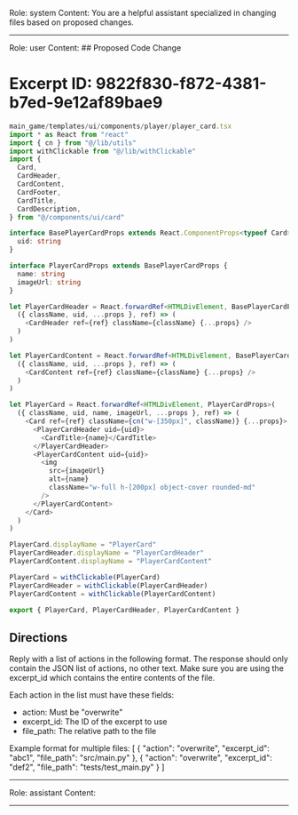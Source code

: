 Role: system
Content: You are a helpful assistant specialized in changing files based on proposed changes.
__________________
Role: user
Content: ## Proposed Code Change
# Excerpt ID: 9822f830-f872-4381-b7ed-9e12af89bae9
```typescript
main_game/templates/ui/components/player/player_card.tsx
import * as React from "react"
import { cn } from "@/lib/utils"
import withClickable from "@/lib/withClickable"
import {
  Card,
  CardHeader,
  CardContent,
  CardFooter,
  CardTitle,
  CardDescription,
} from "@/components/ui/card"

interface BasePlayerCardProps extends React.ComponentProps<typeof Card> {
  uid: string
}

interface PlayerCardProps extends BasePlayerCardProps {
  name: string
  imageUrl: string
}

let PlayerCardHeader = React.forwardRef<HTMLDivElement, BasePlayerCardProps>(
  ({ className, uid, ...props }, ref) => (
    <CardHeader ref={ref} className={className} {...props} />
  )
)

let PlayerCardContent = React.forwardRef<HTMLDivElement, BasePlayerCardProps>(
  ({ className, uid, ...props }, ref) => (
    <CardContent ref={ref} className={className} {...props} />
  )
)

let PlayerCard = React.forwardRef<HTMLDivElement, PlayerCardProps>(
  ({ className, uid, name, imageUrl, ...props }, ref) => (
    <Card ref={ref} className={cn("w-[350px]", className)} {...props}>
      <PlayerCardHeader uid={uid}>
        <CardTitle>{name}</CardTitle>
      </PlayerCardHeader>
      <PlayerCardContent uid={uid}>
        <img
          src={imageUrl}
          alt={name}
          className="w-full h-[200px] object-cover rounded-md"
        />
      </PlayerCardContent>
    </Card>
  )
)

PlayerCard.displayName = "PlayerCard"
PlayerCardHeader.displayName = "PlayerCardHeader"
PlayerCardContent.displayName = "PlayerCardContent"

PlayerCard = withClickable(PlayerCard)
PlayerCardHeader = withClickable(PlayerCardHeader)
PlayerCardContent = withClickable(PlayerCardContent)

export { PlayerCard, PlayerCardHeader, PlayerCardContent }
```

## Directions
Reply with a list of actions in the following format. The response should only contain the JSON list of actions, no other text.
Make sure you are using the excerpt_id which contains the entire contents of the file.

Each action in the list must have these fields:
- action: Must be "overwrite"
- excerpt_id: The ID of the excerpt to use
- file_path: The relative path to the file

Example format for multiple files:
[
    {
        "action": "overwrite",
        "excerpt_id": "abc1",
        "file_path": "src/main.py"
    },
    {
        "action": "overwrite",
        "excerpt_id": "def2",
        "file_path": "tests/test_main.py"
    }
]
__________________
Role: assistant
Content: 
__________________
